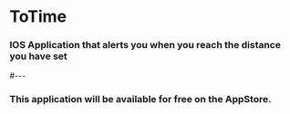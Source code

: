 # ToTime

### IOS Application that alerts you when you reach the distance you have set
#---
### This application will be available for free on the AppStore.
